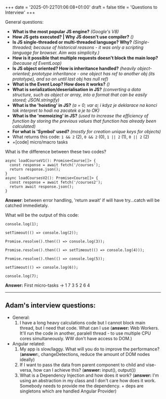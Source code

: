 +++
date = '2025-01-22T01:06:08+01:00'
draft = false
title = 'Questions to Interview'
+++

General questions:
* **What is the most popular JS engine?** *(Google's V8)*
* **How JS gets executed? | Why JS doesn't use compiler?** *()*
* **Is JS single-threaded or multi-threaded language? Why?** *(Single-threaded; because of historical reasons - it was only a scripting language for browser. Aim was simplicity.)*
* **How is it possible that multiple requests doesn't block the main loop?** *(because of EventLoop)*
* **Is JS object oriented? How is inheritance handled?** *(heavily object-oriented; prototype inheritance - one object has ref to another obj (its prototype), and so on until last obj has null ref)*
* **What is the Event Loop? How does it works?** *()*
* **What is serialization/deserialisation in JS?** *(converting a data structure, such as object or array, into a format that can be easily stored; JSON.stringify)*
* **What is the 'hoisting' in JS?** *(a = 0; var a; i kdyz je deklarace na konci tak interpret to hodi na zacatek a je to OK)*
* **What is the 'memoizing' in JS?** *(used to increase the efficiency of function by storing the previous values that function has already been calculated)*
* **For what is 'Symbol' used?** *(mostly for creation unique keys for objects)*
* What returns this code: ``1 && 2`` (2), ``0 && 2`` (0), ``1 || 2`` (1), ``0 || 2`` (2)
* +[code] micro/macro tasks

What is the difference between these two codes?
```
async loadCourseV1(): Promise<Course[]> {
  const response = await fetch('/courses');
  return response.json();
}
async loadCoursesV2(): Promise<Course[]> {
  const response = await fetch('/courses2');
  return await response.json();
}
```
**Answer**: between error handling, 'return await' if will have try...catch will be catched immedietaly.

What will be the output of this code:
```
console.log(1);

setTimeout(() => console.log(2));

Promise.resolve().then(() => console.log(3));

Promise.resolve().then(() => setTimeout(() => console.log(4)));

Promise.resolve().then(() => console.log(5));

setTimeout(() => console.log(6));

console.log(7);
```
**Answer:** First micro-tasks -> 1 7 3 5 2 6 4

---
## Adam's interview questions:
* General:
    1. I have a long heavy calculations code but I cannot block main thread, but I need that code. What can I use (**answer:** Web Workers. It'll run the code in another, paralell thread - to use multiple CPU cores simultaneously. WW don't have access to DOM.)
* Angular related:
    1. My app is slow/laggy. What will you do to improve the performance? (**answer:**, changeDetections, reduce the amount of DOM nodes ideally) 
    2. If I want to pass the data from parent component to child and vise-versa, how can I achieve this? (**answer:** input(), output())
    2. What is a Dependency Injection and how does it work? (**answer:** I'm using an abstraction in my class and I don't care how does it work. Somebody needs to provide me the dependency. + deps are singletons which are handled Angular Provider)